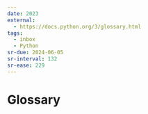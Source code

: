 ```yaml
---
date: 2023
external:
  - https://docs.python.org/3/glossary.html
tags:
  - inbox
  - Python
sr-due: 2024-06-05
sr-interval: 132
sr-ease: 229
---
```


# Glossary


